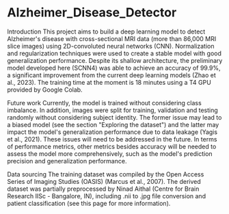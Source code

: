 # Alzheimer_Disease_Detector
Introduction
This project aims to build a deep learning model to detect Alzheimer's disease with cross-sectional MRI data (more than 86,000 MRI slice images) using 2D-convoluted neural networks (CNN). Normalization and regularization techniques were used to create a stable model with good generalization performance. Despite its shallow architecture, the preliminary model developed here (SCNN4) was able to achieve an accuracy of 99.9%, a significant improvement from the current deep learning models (Zhao et al., 2023). The training time at the moment is 18 minutes using a T4 GPU provided by Google Colab.

Future work
Currently, the model is trained without considering class imbalance. In addition, images were split for training, validation and testing randomly without considering subject identity. The former issue may lead to a biased model (see the section "Exploring the dataset") and the latter may impact the model's generalization performance due to data leakage (Yagis et al., 2021). These issues will need to be addressed in the future. In terms of performance metrics, other metrics besides accuracy will be needed to assess the model more comprehensively, such as the model's prediction precision and generalization performance.

Data sourcing
The training dataset was compiled by the Open Access Series of Imaging Studies (OASIS) (Marcus et al., 2007). The derived dataset was partially preprocessed by Ninad Aithal (Centre for Brain Research IISc - Bangalore, IN), including .nii to .jpg file conversion and patient classification (see this page for more information).
